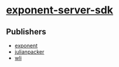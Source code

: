# [exponent-server-sdk](https://pypi.org/project/exponent-server-sdk)



## Publishers
- [exponent](https://pypi.org/user/exponent)
- [julianpacker](https://pypi.org/user/julianpacker)
- [wli](https://pypi.org/user/wli)

